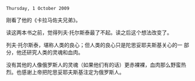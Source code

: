 `Thursday, 1 October 2009`

刚看了他的《卡拉马佐夫兄弟》。

读这两本书之前，觉得列夫·托尔斯泰最了不起。读之后这个想法改变了。

列夫·托尔斯泰，堪称人类的良心；但人类的良心只是陀思妥耶夫斯基关心的一
部分，他还研究人类的灵魂和血肉。

没有其他的人像俄罗斯人的灵魂（如果他们有的话）更赤裸裸，血肉那么野蛮热
烈。也感谢上帝把陀思妥耶夫斯基注定为俄罗斯人。
